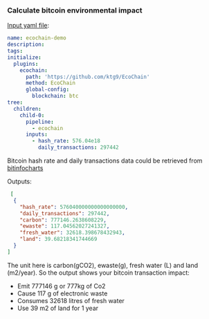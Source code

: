 ### Calculate bitcoin environmental impact
[Input yaml file](yml/basic_usage_btc.yml):
```yaml
name: ecochain-demo
description:
tags:
initialize:
  plugins:
    ecochain:
      path: 'https://github.com/ktg9/EcoChain'
      method: EcoChain
      global-config:
        blockchain: btc
tree:
  children:
    child-0:
      pipeline:
        - ecochain
      inputs:
        - hash_rate: 576.04e18
          daily_transactions: 297442
```
Bitcoin hash rate and daily transactions data could be retrieved from [bitinfocharts](https://bitinfocharts.com/bitcoin/)

Outputs:
```json
 [
  {
    "hash_rate": 576040000000000000000,
    "daily_transactions": 297442,
    "carbon": 777146.2638608229,
    "ewaste": 117.04562027241327,
    "fresh_water": 32618.398678432943,
    "land": 39.68218341744669
  }
]
```
The unit here is carbon(gCO2), ewaste(g), fresh water (L) and land (m2/year).
So the output shows your bitcoin transaction impact:
- Emit 777146 g or 777kg of Co2 
- Cause 117 g of electronic waste
- Consumes 32618 litres of fresh water
- Use 39 m2 of land for 1 year


